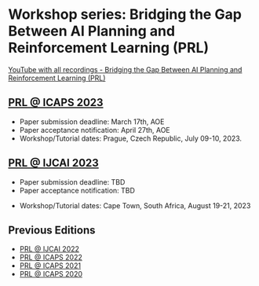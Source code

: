 # Workshop series: Bridging the Gap Between AI Planning and Reinforcement Learning (PRL)

[YouTube with all recordings - Bridging the Gap Between AI Planning and Reinforcement Learning (PRL)](https://www.youtube.com/c/PRLWorkshop-PlanningandReinforcementLearning)

## [PRL @ ICAPS 2023](https://prl-theworkshop.github.io/prl2023-icaps/)

- Paper submission deadline: March 17th, AOE
- Paper acceptance notification: April 27th, AOE 
- Workshop/Tutorial dates: Prague, Czech Republic, July 09-10, 2023.

## [PRL @ IJCAI 2023](https://prl-theworkshop.github.io/prl2023-ijcai/)

<!-- - Paper submission deadline: May 4th, AOE
- Paper acceptance notification: June 5th, AOE  -->
* Paper submission deadline: TBD
* Paper acceptance notification: TBD
- Workshop/Tutorial dates: Cape Town, South Africa, August 19-21, 2023

## Previous Editions

- [PRL @ IJCAI 2022](https://prl-theworkshop.github.io/prl2022-ijcai/)
- [PRL @ ICAPS 2022](https://prl-theworkshop.github.io/prl2022-icaps/)
- [PRL @ ICAPS 2021](https://prl-theworkshop.github.io/prl2021/)
- [PRL @ ICAPS 2020](https://prl-theworkshop.github.io/icaps20subpages.icaps-conference.org/workshops/prl/)
